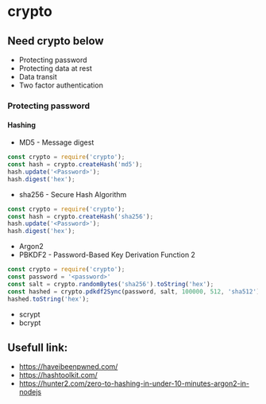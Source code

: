 # crypto

## Need crypto below 
* Protecting password 
* Protecting data at rest 
* Data transit 
* Two factor authentication


### Protecting password 

#### Hashing 

* MD5 - Message digest 

```js 
const crypto = require('crypto');
const hash = crypto.createHash('md5');
hash.update('<Password>');
hash.digest('hex');
```

* sha256 - Secure Hash Algorithm  

```js 
const crypto = require('crypto');
const hash = crypto.createHash('sha256');
hash.update('<Password>');
hash.digest('hex');
```

* Argon2 
* PBKDF2 - Password-Based Key Derivation Function 2

```js
const crypto = require('crypto');
const password = '<password>'
const salt = crypto.randomBytes('sha256').toString('hex');
const hashed = crypto.pdkdf2Sync(password, salt, 100000, 512, 'sha512')
hashed.toString('hex');
```
* scrypt
* bcrypt





## Usefull link:

* https://haveibeenpwned.com/
* https://hashtoolkit.com/
* https://hunter2.com/zero-to-hashing-in-under-10-minutes-argon2-in-nodejs

